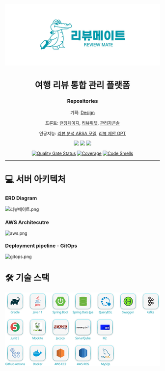 ![image_reviewmate_top_logo.jpg](docs%2Fimage_reviewmate_top_logo.jpg)

<div align="center">

# 여행 리뷰 통합 관리 플랫폼

### Repositories

기획: [Design](https://github.com/review-mate/review-mate)

프론트: [랜딩페이지](https://github.com/review-mate/review-mate-landing-page), [리뷰위젯](https://github.com/review-mate/review-mate-insert-module), [관리자콘솔](https://github.com/review-mate/review-mate-admin-console)

인공지능: [리뷰 분석 ABSA 모델](https://github.com/review-mate/review-mate-ai-ABSA), [리뷰 제안 GPT](https://github.com/review-mate/review-mate-ai-gpt)

[<img src="https://img.shields.io/badge/-reviewmate.co.kr-009AAB?logo=google-chrome&logoColor=white&label=%20&labelColor=grey" />](https://www.reviewmate.co.kr/)
[<img src="https://img.shields.io/badge/-reviewmate.co.kr-009AAB?logo=google-chrome&logoColor=white&label=%20&labelColor=grey" />](http://api.reviewmate.co.kr:8080/swagger-ui.html)
[<img src="https://img.shields.io/badge/-reviewmate.co.kr-009AAB?logo=google-chrome&logoColor=white&label=%20&labelColor=grey" />](http://test.api.reviewmate.co.kr:8080/swagger-ui.html)

[![Quality Gate Status](http://test.analysis.reviewmate.co.kr:8080/api/project_badges/measure?project=review-mate_review-mate-be_AYpxCkmbkDvpsC93SDU_&metric=alert_status&token=sqb_2933aeb1690b69b3b5553c2cabf1c1566066ec53)](http://test.analysis.reviewmate.co.kr:8080/dashboard?id=review-mate_review-mate-be_AYpxCkmbkDvpsC93SDU_)
[![Coverage](http://test.analysis.reviewmate.co.kr:8080/api/project_badges/measure?project=review-mate_review-mate-be_AYpxCkmbkDvpsC93SDU_&metric=coverage&token=sqb_2933aeb1690b69b3b5553c2cabf1c1566066ec53)](http://test.analysis.reviewmate.co.kr:8080/dashboard?id=review-mate_review-mate-be_AYpxCkmbkDvpsC93SDU_)
[![Code Smells](http://test.analysis.reviewmate.co.kr:8080/api/project_badges/measure?project=review-mate_review-mate-be_AYpxCkmbkDvpsC93SDU_&metric=code_smells&token=sqb_2933aeb1690b69b3b5553c2cabf1c1566066ec53)](http://test.analysis.reviewmate.co.kr:8080/dashboard?id=review-mate_review-mate-be_AYpxCkmbkDvpsC93SDU_)
</div>

---

# 💻 서버 아키텍처

### ERD Diagram
![리뷰메이트.png](..%2F..%2F..%2FLibrary%2FMobile%20Documents%2Fcom%7Eapple%7ECloudDocs%2F%EC%B7%A8%EC%A4%80%2F%EC%82%AC%EC%A7%84%20%EC%9E%90%EB%A3%8C%2F%EB%A6%AC%EB%B7%B0%EB%A9%94%EC%9D%B4%ED%8A%B8.png)

### AWS Architecutre
![aws.png](..%2F..%2F..%2FDownloads%2Faws.png)


### Deployment pipeline - GitOps
![gitops.png](..%2F..%2F..%2FDownloads%2Fgitops.png)


# 🛠 기술 스택
![image_reviewmate-be-stack.png](docs%2Fimage_reviewmate-be-stack.png)
